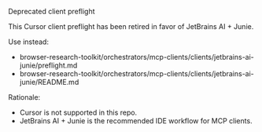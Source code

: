 Deprecated client preflight

This Cursor client preflight has been retired in favor of JetBrains AI + Junie.

Use instead:
- browser-research-toolkit/orchestrators/mcp-clients/clients/jetbrains-ai-junie/preflight.md
- browser-research-toolkit/orchestrators/mcp-clients/clients/jetbrains-ai-junie/README.md

Rationale:
- Cursor is not supported in this repo.
- JetBrains AI + Junie is the recommended IDE workflow for MCP clients.
